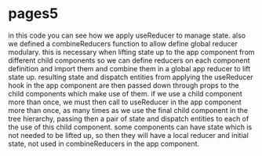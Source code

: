 # pages5

in this code you can see how we apply useReducer to manage state. also we defined a combineReducers function to allow define global reducer modulary. this is necessary when lifting state up to the app component from different child components so we can define reducers on each component definition and import them and combine them in a global app reducer to lift state up. resulting state and dispatch entities from applying the useReducer hook in the app component are then passed down through props to the child components which make use of them. if we use a child component more than once, we must then call to useReducer in the app component more than once, as many times as we use the final child component in the tree hierarchy, passing then a pair of state and dispatch entities to each of the use of this child component. some components can have state which is not needed to be lifted up, so then they will have a local reducer and initial state, not used in combineReducers in the app component.
